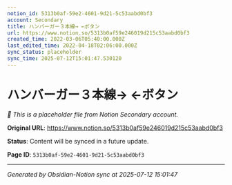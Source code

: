 ```yaml
---
notion_id: 5313b0af-59e2-4601-9d21-5c53aabd0bf3
account: Secondary
title: ハンバーガー３本線→ ←ボタン
url: https://www.notion.so/5313b0af59e246019d215c53aabd0bf3
created_time: 2022-03-06T05:40:00.000Z
last_edited_time: 2022-04-18T02:06:00.000Z
sync_status: placeholder
sync_time: 2025-07-12T15:01:47.530120
---
```


# ハンバーガー３本線→ ←ボタン

*🔄 This is a placeholder file from Notion Secondary account.*

**Original URL**: https://www.notion.so/5313b0af59e246019d215c53aabd0bf3

**Status**: Content will be synced in a future update.

**Page ID**: `5313b0af-59e2-4601-9d21-5c53aabd0bf3`

---

*Generated by Obsidian-Notion sync at 2025-07-12 15:01:47*

